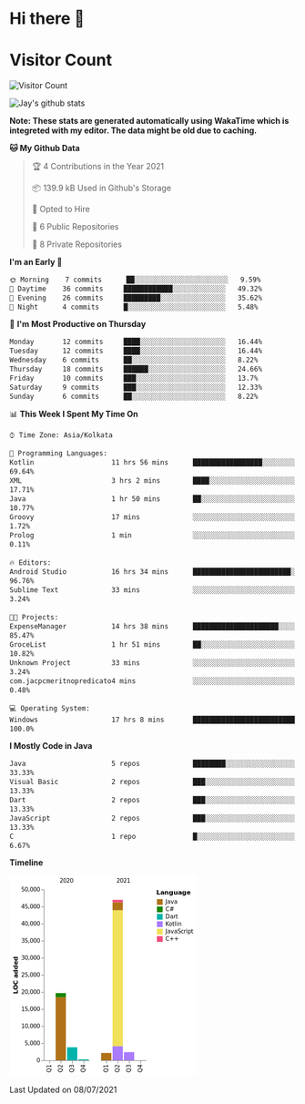 # Hi there 👋 

# Visitor Count
![Visitor Count](https://profile-counter.glitch.me/jay-buddhdev/count.svg)

![Jay's github stats](https://github-readme-stats.vercel.app/api?username=jay-buddhdev&show_icons=true&theme=chartreuse-dark)

**Note: These stats are generated automatically using WakaTime which is integreted with my editor. The data might be old due to caching.**

<!--START_SECTION:waka-->
**🐱 My Github Data** 

> 🏆 4 Contributions in the Year 2021
 > 
> 📦 139.9 kB Used in Github's Storage 
 > 
> 💼 Opted to Hire
 > 
> 📜 6 Public Repositories 
 > 
> 🔑 8 Private Repositories  
 > 
**I'm an Early 🐤** 

```text
🌞 Morning    7 commits      ██░░░░░░░░░░░░░░░░░░░░░░░   9.59% 
🌆 Daytime    36 commits     ████████████░░░░░░░░░░░░░   49.32% 
🌃 Evening    26 commits     █████████░░░░░░░░░░░░░░░░   35.62% 
🌙 Night      4 commits      █░░░░░░░░░░░░░░░░░░░░░░░░   5.48%

```
📅 **I'm Most Productive on Thursday** 

```text
Monday       12 commits     ████░░░░░░░░░░░░░░░░░░░░░   16.44% 
Tuesday      12 commits     ████░░░░░░░░░░░░░░░░░░░░░   16.44% 
Wednesday    6 commits      ██░░░░░░░░░░░░░░░░░░░░░░░   8.22% 
Thursday     18 commits     ██████░░░░░░░░░░░░░░░░░░░   24.66% 
Friday       10 commits     ███░░░░░░░░░░░░░░░░░░░░░░   13.7% 
Saturday     9 commits      ███░░░░░░░░░░░░░░░░░░░░░░   12.33% 
Sunday       6 commits      ██░░░░░░░░░░░░░░░░░░░░░░░   8.22%

```


📊 **This Week I Spent My Time On** 

```text
⌚︎ Time Zone: Asia/Kolkata

💬 Programming Languages: 
Kotlin                   11 hrs 56 mins      █████████████████░░░░░░░░   69.64% 
XML                      3 hrs 2 mins        ████░░░░░░░░░░░░░░░░░░░░░   17.71% 
Java                     1 hr 50 mins        ██░░░░░░░░░░░░░░░░░░░░░░░   10.77% 
Groovy                   17 mins             ░░░░░░░░░░░░░░░░░░░░░░░░░   1.72% 
Prolog                   1 min               ░░░░░░░░░░░░░░░░░░░░░░░░░   0.11%

🔥 Editors: 
Android Studio           16 hrs 34 mins      ████████████████████████░   96.76% 
Sublime Text             33 mins             ░░░░░░░░░░░░░░░░░░░░░░░░░   3.24%

🐱‍💻 Projects: 
ExpenseManager           14 hrs 38 mins      █████████████████████░░░░   85.47% 
GroceList                1 hr 51 mins        ██░░░░░░░░░░░░░░░░░░░░░░░   10.82% 
Unknown Project          33 mins             ░░░░░░░░░░░░░░░░░░░░░░░░░   3.24% 
com.jacpcmeritnopredicato4 mins              ░░░░░░░░░░░░░░░░░░░░░░░░░   0.48%

💻 Operating System: 
Windows                  17 hrs 8 mins       █████████████████████████   100.0%

```

**I Mostly Code in Java** 

```text
Java                     5 repos             ████████░░░░░░░░░░░░░░░░░   33.33% 
Visual Basic             2 repos             ███░░░░░░░░░░░░░░░░░░░░░░   13.33% 
Dart                     2 repos             ███░░░░░░░░░░░░░░░░░░░░░░   13.33% 
JavaScript               2 repos             ███░░░░░░░░░░░░░░░░░░░░░░   13.33% 
C                        1 repo              █░░░░░░░░░░░░░░░░░░░░░░░░   6.67%

```


**Timeline**

![Chart not found](https://raw.githubusercontent.com/jay-buddhdev/jay-buddhdev/master/charts/bar_graph.png) 


 Last Updated on 08/07/2021
<!--END_SECTION:waka-->



